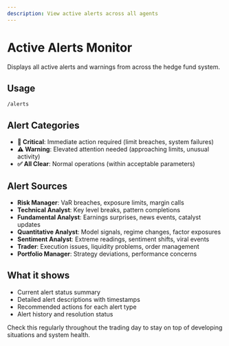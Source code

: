 ```yaml
---
description: View active alerts across all agents
---
```


# Active Alerts Monitor

Displays all active alerts and warnings from across the hedge fund system.

## Usage
```
/alerts
```

## Alert Categories
- **🚨 Critical**: Immediate action required (limit breaches, system failures)
- **⚠️ Warning**: Elevated attention needed (approaching limits, unusual activity)  
- **✅ All Clear**: Normal operations (within acceptable parameters)

## Alert Sources
- **Risk Manager**: VaR breaches, exposure limits, margin calls
- **Technical Analyst**: Key level breaks, pattern completions
- **Fundamental Analyst**: Earnings surprises, news events, catalyst updates
- **Quantitative Analyst**: Model signals, regime changes, factor exposures
- **Sentiment Analyst**: Extreme readings, sentiment shifts, viral events
- **Trader**: Execution issues, liquidity problems, order management
- **Portfolio Manager**: Strategy deviations, performance concerns

## What it shows
- Current alert status summary
- Detailed alert descriptions with timestamps
- Recommended actions for each alert type
- Alert history and resolution status

Check this regularly throughout the trading day to stay on top of developing situations and system health.